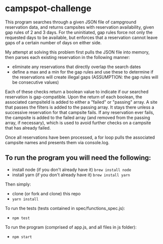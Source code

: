 # campspot-challenge

This program searches through a given JSON file of campground reservation data, and returns campsites with reservation availability, given gap rules of 2 and 3 days. For the uninitiated, gap rules force not only the requested days to be available, but enforces that a reservation cannot leave gaps of a certain number of days on either side.

My attempt at solving this problem first pulls the JSON file into memory, then parses each existing reservation in the following manner:
 - eliminate any reservations that directly overlap the search dates
 - define a max and a min for the gap rules and use these to determine if the reservations will create illegal gaps
 (ASSUMPTION: the gap rules will be consecutive values)
 
Each of these checks return a boolean value to indicate if our searched reservation is gap-compatible.
Upon the return of each boolean, the associated campsiteId is added to either a "failed" or "passing" array.  A site that passes the filters is added to the passing array. It stays there unless a successive reservation for that campsite fails. If any reservation ever fails, the campsite is added to the failed array (and removed from the passing array, if necessary), which is used to avoid further checks on a campsite that has already failed.

Once all reservations have been processed, a for loop pulls the associated campsite names and presents them via console.log.

## To run the program you will need the following:
- install node (if you don't already have it) `brew install node`
- install yarn (if you don't already have it) `brew install yarn`

Then simply:
- clone (or fork and clone) this repo
- `yarn install`

To run the tests (tests contained in spec/functions_spec.js):
- `npm test`
 
To run the program (comprised of app.js, and all files in js folder):
- `npm start`

